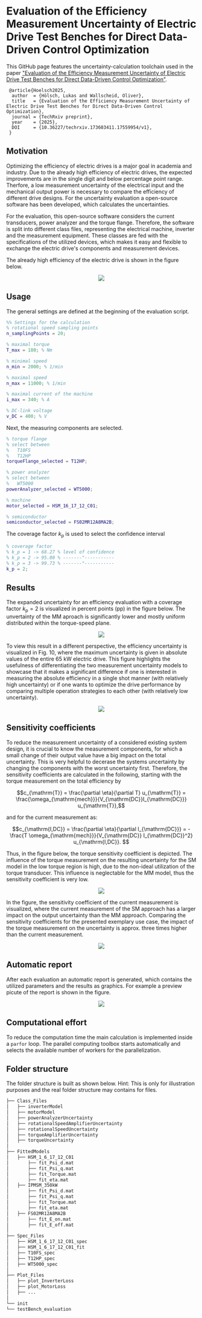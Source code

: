 # Evaluation of the Efficiency Measurement Uncertainty of Electric Drive Test Benches for Direct Data-Driven Control Optimization

This GitHub page features the uncertainty-calculation toolchain used in the paper ["Evaluation of the Efficiency Measurement Uncertainty of Electric Drive Test Benches for Direct Data-Driven Control Optimization"](https://www.techrxiv.org/doi/full/10.36227/techrxiv.173603411.17559954/v1).

```
 @article{Hoelsch2025,
  author  = {Hölsch, Lukas and Wallscheid, Oliver},
  title   = {Evaluation of the Efficiency Measurement Uncertainty of Electric Drive Test Benches for Direct Data-Driven Control Optimization},
  journal = {TechRxiv preprint},
  year    = {2025},
  DOI     = {10.36227/techrxiv.173603411.17559954/v1},
 }
```

## Motivation
Optimizing the efficiency of electric drives is a major goal in academia and industry. Due to the already high efficiency of electric drives, the expected improvements are in the single digit and below percentage point range. Therfore, a low measurement uncertainty of the electrical input and the mechanical output power is necessary to compare the efficiency of different drive designs. For the uncertainty evaluation a open-source software has been developed, which calculates the uncertainties.

For the evaluation, this open-source software considers the current transducers, power analyzer and the torque flange. Therefore, the software is split into different class files, representing the electrical machine, inverter and the measurement equipment. These classes are fed with the specifications of the utilized devices, which makes it easy and flexible to exchange the electric drive's components and measurement devices.

The already high efficiency of the electric drive is shown in the figure below.
<p align="center">
  <img src="./Figures/readme/efficiency_drive.svg" />
</p>



## Usage
<!-- In the main script, the number of sampling points and the maximum values of the motor are set, as it is shown in the figure below.
<img src="./Figures/readme/settings.png" width="350"> -->

The general settings are defined at the beginning of the evaluation script.
````matlab
%% Settings for the calculation
% rotational speed sampling points
n_samplingPoints = 20;

% maximal torque
T_max = 180; % Nm

% minimal speed
n_min = 2000; % 1/min

% maximal speed
n_max = 11000; % 1/min

% maximal current of the machine
i_max = 340; % A

% DC-link voltage
v_DC = 400; % V
````

Next, the measuring components are selected.
````matlab
% torque flange
% select between
%   T10FS
%   T12HP
torqueFlange_selected = T12HP;

% power analyzer
% select between
%   WT5000
powerAnalyzer_selected = WT5000;

% machine
motor_selected = HSM_16_17_12_C01;

% semiconductor
semiconductor_selected = FS02MR12A8MA2B;
````

The coverage factor $k_{\mathrm{p}}$ is used to select the confidence interval
````matlab
% coverage factor
% k_p = 1 -> 68.27 % level of confidence
% k_p = 2 -> 95.00 % -------"-----------
% k_p = 3 -> 99.73 % -------"-----------
k_p = 2;
````



## Results
The expanded uncertainty for an efficiency evaluation with a coverage factor $k_{\mathrm{p}} = 2$ is visualized in percent points (pp) in the figure below. The unvertainty of the MM aproach is significantly lower and mostly uniform distributed within the torque-speed plane.
<p align="center">
  <img src="./Figures/readme/efficiency_uncertainty.svg" />
</p>


To view this result in a different perspective, the efficiency uncertainty is visualized in Fig. 10, where the maximum uncertainty is given in absolute values of the entire 65 kW electric drive. This figure highlights the usefulness of differentiating the two measurement uncertainty models to showcase that it makes a significant difference if one is interested in measuring the absolute efficiency in a single shot manner (with relatively high uncertainty) or if one wants to optimize the drive performance by comparing multiple operation strategies to each other (with relatively low uncertainty).
<p align="center">
  <img src="./Figures/readme/efficiency_uncertainty_watt.svg" />
</p>



## Sensitivity coefficients
To reduce the measurement uncertainty of a considered existing system design, it is crucial to know the measurement components, for which a small change of their output value have a big impact on the total uncertainty. This is very helpful to decerase the systems uncertainty by changing the components with the worst uncertainty first. Therefore, the sensitivity coefficients are calculated in the following, starting with the torque measurement on the total efficiency by

$$c_{\mathrm{T}} = \frac{\partial \eta}{\partial T} u_{\mathrm{T}} = \frac{\omega_{\mathrm{mech}}}{V_{\mathrm{DC}}I_{\mathrm{DC}}} u_{\mathrm{T}},$$


and for the current measurement as: 

$$c_{\mathrm{I,DC}} = \frac{\partial \eta}{\partial I_{\mathrm{DC}}} = - \frac{T \omega_{\mathrm{mech}}}{V_{\mathrm{DC}} I_{\mathrm{DC}}^2} u_{\mathrm{I,DC}}. $$

Thus, in the figure below, the torque sensitivity coefficient is depicted. The influence of the torque measurement on the resulting uncertainty for the SM model in the low torque region is high, due to the non-ideal utilization of the torque transducer. This influence is neglectable for the MM model, thus the sensitivity coefficient is very low.
<p align="center">
  <img src="./Figures/readme/sensitivity_torque.svg" />
</p>

In the figure, the sensitivity coefficient of the current measurement is visualized, where the current measurement of the SM approach has a larger impact on the output uncertainty than the MM approach. Comparing the sensitivity coefficients for the presented exemplary use case, the impact of the torque measurement on the uncertainty is approx. three times higher than the current measurement.
<p align="center">
  <img src="./Figures/readme/sensitivity_current.svg" />
</p>





## Automatic report
After each evaluation an automatic report is generated, which contains the utilized parameters and the results as graphics. For example a preview picute of the report is shown in the figure.
<p align="center">
  <img src="./Figures/readme/report_preview.PNG" />
</p>



## Computational effort
To reduce the computation time the main calculation is implemented inside a `parfor` loop. The parallel computing toolbox starts automatically and selects the available number of workers for the parallelization.

## Folder structure
The folder structure is built as shown below. Hint: This is only for illustration purposes and the real folder structure may contains for files.
````bash
├── Class_Files
│   ├── inverterModel
│   ├── motorModel
│   ├── powerAnalyzerUncertainty
│   ├── rotationalSpeedAmplifierUncertainty
│   ├── rotationalSpeedUncertainty
│   ├── torqueAmplifierUncertainty
│   ├── torqueUncertainty
│
├── FittedModels
│   ├── HSM_1_6_17_12_C01
│       ├── fit_Psi_d.mat
│       ├── fit_Psi_q.mat
│       ├── fit_Torque.mat
│       ├── fit_eta.mat
│   ├── IPMSM_350kW
│       ├── fit_Psi_d.mat
│       ├── fit_Psi_q.mat
│       ├── fit_Torque.mat
│       ├── fit_eta.mat
│   ├── FS02MR12A8MA2B
│       ├── fit_E_on.mat
│       ├── fit_E_off.mat
│   
├── Spec_Files
│   ├── HSM_1_6_17_12_C01_spec
│   ├── HSM_1_6_17_12_C01_fit
│   ├── T10FS_spec
│   ├── T12HP_spec
│   ├── WT5000_spec
│
├── Plot_Files
│   ├── plot_InverterLoss
│   ├── plot_MotorLoss
│   ├── ...
│
└── init
└── testBench_evaluation
````